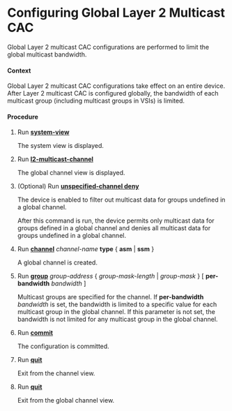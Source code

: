 Configuring Global Layer 2 Multicast CAC
========================================

Global Layer 2 multicast CAC configurations are performed to limit the global multicast bandwidth.

#### Context

Global Layer 2 multicast CAC configurations take effect on an entire device. After Layer 2 multicast CAC is configured globally, the bandwidth of each multicast group (including multicast groups in VSIs) is limited.


#### Procedure

1. Run [**system-view**](cmdqueryname=system-view)
   
   
   
   The system view is displayed.
2. Run [**l2-multicast-channel**](cmdqueryname=l2-multicast-channel)
   
   
   
   The global channel view is displayed.
3. (Optional) Run [**unspecified-channel deny**](cmdqueryname=unspecified-channel+deny)
   
   
   
   The device is enabled to filter out multicast data for groups undefined in a global channel.
   
   
   
   After this command is run, the device permits only multicast data for groups defined in a global channel and denies all multicast data for groups undefined in a global channel.
4. Run [**channel**](cmdqueryname=channel) *channel-name* **type** { **asm** | **ssm** }
   
   
   
   A global channel is created.
5. Run [**group**](cmdqueryname=group) *group-address* { *group-mask-length* | *group-mask* } [ **per-bandwidth** *bandwidth* ]
   
   
   
   Multicast groups are specified for the channel. If **per-bandwidth** *bandwidth* is set, the bandwidth is limited to a specific value for each multicast group in the global channel. If this parameter is not set, the bandwidth is not limited for any multicast group in the global channel.
6. Run [**commit**](cmdqueryname=commit)
   
   
   
   The configuration is committed.
7. Run [**quit**](cmdqueryname=quit)
   
   
   
   Exit from the channel view.
8. Run [**quit**](cmdqueryname=quit)
   
   
   
   Exit from the global channel view.